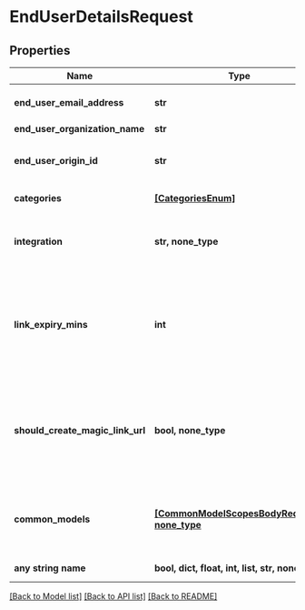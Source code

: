 # EndUserDetailsRequest

## Properties

| Name                             | Type                                                                             | Description                                                                                                                                                                                                                                                 | Notes                                                                |
| -------------------------------- | -------------------------------------------------------------------------------- | ----------------------------------------------------------------------------------------------------------------------------------------------------------------------------------------------------------------------------------------------------------- | -------------------------------------------------------------------- |
| **end_user_email_address**       | **str**                                                                          | Your end user&#39;s email address. This is purely for identification purposes - setting this value will not cause any emails to be sent.                                                                                                                    |
| **end_user_organization_name**   | **str**                                                                          | Your end user&#39;s organization.                                                                                                                                                                                                                           |
| **end_user_origin_id**           | **str**                                                                          | This unique identifier typically represents the ID for your end user in your product&#39;s database. This value must be distinct from other Linked Accounts&#39; unique identifiers.                                                                        |
| **categories**                   | [**[CategoriesEnum]**](CategoriesEnum.md)                                        | The integration categories to show in Merge Link.                                                                                                                                                                                                           |
| **integration**                  | **str, none_type**                                                               | The slug of a specific pre-selected integration for this linking flow token. For examples of slugs, see https://www.merge.dev/docs/basics/integration-metadata/.                                                                                            | [optional]                                                           |
| **link_expiry_mins**             | **int**                                                                          | An integer number of minutes between [30, 720 or 10080 if for a Magic Link URL] for how long this token is valid. Defaults to 30.                                                                                                                           | [optional] if omitted the server will use the default value of 30    |
| **should_create_magic_link_url** | **bool, none_type**                                                              | Whether to generate a Magic Link URL. Defaults to false. For more information on Magic Link, see https://merge.dev/blog/product/integrations,-fast.-say-hello-to-magic-link/.                                                                               | [optional] if omitted the server will use the default value of False |
| **common_models**                | [**[CommonModelScopesBodyRequest], none_type**](CommonModelScopesBodyRequest.md) | An array of objects to specify the models and fields that will be disabled for a given Linked Account. Each object uses model_id, enabled_actions, and disabled_fields to specify the model, method, and fields that are scoped for a given Linked Account. | [optional]                                                           |
| **any string name**              | **bool, dict, float, int, list, str, none_type**                                 | any string name can be used but the value must be the correct type                                                                                                                                                                                          | [optional]                                                           |

[[Back to Model list]](../README.md#documentation-for-models) [[Back to API list]](../README.md#documentation-for-api-endpoints) [[Back to README]](../README.md)
